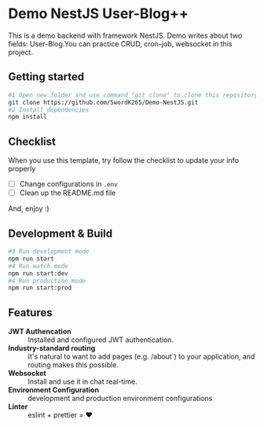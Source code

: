 # Demo NestJS User-Blog++

This is a demo backend with framework NestJS. Demo writes about two fields: User-Blog.You can practice CRUD, cron-job, websocket in this project.

## Getting started

```sh
#1 Open new folder and use command "git clone" to clone this repository
git clone https://github.com/SwordK265/Demo-NestJS.git
#2 Install dependencies
npm install
```

## Checklist

When you use this template, try follow the checklist to update your info properly

- [ ] Change configurations in `.env`
- [ ] Clean up the README.md file

And, enjoy :)

## Development & Build

```sh
#3 Run development mode
npm run start
#4 Run watch mode
npm run start:dev
#4 Run production mode
npm run start:prod
```

## Features

<dl>
  <!-- <dt><b>Quick scaffolding</b></dt>
  <dd>Create modules, services, controller - right from the CLI!</dd> -->
  
  <dt><b>JWT Authencation</b></dt>
  <dd>Installed and configured JWT authentication.</dd>

  <dt><b>Industry-standard routing</b></dt>
  <dd>It's natural to want to add pages (e.g. /about`) to your application, and routing makes this possible.</dd>
  
  <dt><b>Websocket</b></dt>
  <dd>Install and use it in chat real-time.</dd>
  
  <dt><b>Environment Configuration</b></dt>
  <dd>development and production environment configurations</dd>
  
  <dt><b>Linter</b></dt>
  <dd>eslint + prettier = ❤️</dd>
 </dl>
